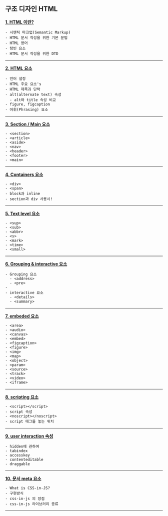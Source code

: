 ## 구조 디자인 HTML

**[1. HTML 이란?](https://github.com/dabin-lee/ddbb/html_design/elementfile/1_HTML_introduce.md)**

    - 시멘틱 마크업(Semantic Markup)
    - HTML 문서 작성을 위한 기본 문법
    - HTML 용어
    - 텅빈 요소
    - HTML 문서 작성을 위한 DTD
---

**[2. HTML 요소](https://github.com/dabin-lee/ddbb/html_design/elementfile/2_HTML_Element.md)**

    - 언어 설정
    - HTML 주요 요소's
    - HTML 제목과 단락
    - alt(alternate text) 속성
      - alt와 title 속성 비교
    - figure, figcaption
    - 어휘(Phrasing) 요소
---

**[3. Section / Main 요소](https://github.com/dabin-lee/ddbb/html_design/elementfile/3_section&main.md)**

    - <section>
    - <article>
    - <aside>
    - <nav>
    - <header>
    - <footer>
    - <main>

---

**[4. Containers 요소](https://github.com/dabin-lee/ddbb/html_design/elementfile/4_containers.md)**

    - <div>
    - <span>
    - block과 inline
    - section과 div 사용시!

---

**[5. Text level 요소](https://github.com/dabin-lee/ddbb/html_design/elementfile/5_textlevel.md)**

    - <sup>
    - <sub>
    - <abbr>
    - <s>
    - <mark>
    - <time>
    - <small>

---

**[6. Grouping & interactive 요소](https://github.com/dabin-lee/ddbb/html_design/elementfile/6_grouping.md)**

    - Grouping 요소
      - <address>
      - <pre>
    -
    - interactive 요소
      - <details>
      - <summary>
---

**[7. embeded 요소](https://github.com/dabin-lee/ddbb/html_design/elementfile/7_Embeded.md)**

    - <area>
    - <audio>
    - <canvas>
    - <embed>
    - <figcaption>
    - <figure>
    - <img>
    - <map>
    - <object>
    - <param>
    - <source>
    - <track>
    - <video>
    - <iframe>
---


**[8. scripting 요소](https://github.com/dabin-lee/ddbb/html_design/elementfile/9_interactive.md)**

    - <script></script>
    - script 속성
    - <noscript></noscript>
    - script 태그를 놓는 위치
---

**[9. user interaction 속성](https://github.com/dabin-lee/ddbb/html_design/elementfile/10_UI.md)**

    - hidden에 관하여
    - tabindex
    - accesskey
    - contenteditable
    - draggable
---

**[10. 문서 meta 요소](https://github.com/dabin-lee/ddbb/html_design/elementfile/11_meta.md)**

    - What is CSS-in-JS?
    - 구현방식
    - css-in-js 의 장점
    - css-in-js 라이브러리 종류
---
